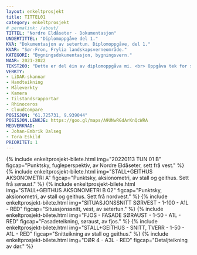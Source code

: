 ```yaml
---
layout: enkeltprosjekt
title: TITTEL01
category: enkeltprosjekt
# permalink: /about/
TITTEL: "Nordre Eldåseter - Dokumentasjon"
UNDERTITTEL: "Diplomoppgåve del 1."
KVA: "Dokumentasjon av setertun. Diplomoppgåve, del 1."
KVAR: "Sør-Fron, Frylia landskapsverneområde."
KATEGORI: "Bygningsdokumentasjon, bygningsvern."
NAAR: 2021-2022
TEKST200: "Dette er del éin av diplomoppgåva mi. <br> Oppgåva tek for seg ei gamal seter i Frylia landskapsvernområde, ei buffersone vest for Rondane nasjonalpark, i Sør-Fron kommune. Landskapsvernområdet emnar å ivareta kulturlandskapet, det biologiske mangfaldet og spesielt villreinen i Rondane. <br><br> Oppgåva er todelt. I denne delen dokumenterar eg det som er til stades i området, både av andre setre og brukseigedommar, verneområde og -hensyn. Eg dokumenterar Nordre Eldåseter slik ho står i dag, både reint objektivt og fysisk, og med eigne vurderingar. Eg har skanna heile setertunet og alle dei fire husa med LiDAR-skannar, og prosessert og teikna dette til målbare punktskyar og teikningar. <br><br> Dokumentasjonsmaterialet inkluderar landskapet, bygningane, det bygningstekniske og detaljar av konstruksjon, vindauge og dører. Og har òg produsert fire omfattande tilstandsrapportar, ein for kvart bygg, med inngåande instruksar og anbefalingar til reparasjonar og utbedringar. Dette er meint som eit hjelpemiddel for eigarane, og gjev dei moglegheita til å velgje kva dei meiner er viktigast."
VERKTY:
- LiDAR-skannar
- Handteikning
- Måleverkty
- Kamera
- Tilstandsrapportar
- Rhinoceros
- CloudCompare
POSISJON: "61.725731, 9.939044"
POSISJON.LENKJE: https://goo.gl/maps/A9UNwRGdArKnQcWRA
MEDVERKNAD:
- Johan-Embrik Dalseg
- Tora Eskild
PRIORITET: 1
---
```

{% include enkeltprosjekt-bilete.html   img="20220113 TUN 01 B"                                 figcap="Punktsky, fugleperspektiv, av Nordre Eldåseter, sett frå vest." %}
{% include enkeltprosjekt-bilete.html   img="STALL+GEITHUS AKSONOMETRI A"                       figcap="Punktsky, aksionometri, av stall og geithus. Sett frå søraust." %}
{% include enkeltprosjekt-bilete.html   img="STALL+GEITHUS AKSONOMETRI B 02"                    figcap="Punktsky, aksionometri, av stall og geithus. Sett frå nordvest." %}
{% include enkeltprosjekt-bilete.html   img="SITUASJONSSNITT SØRVEST - 1-100 - A1L - RED"       figcap="Situasjonssnitt, vest, av setertun." %}
{% include enkeltprosjekt-bilete.html   img="FJOS - FASADE SØRAUST - 1-50 - A1L - RED"          figcap="Fasadeteikning, søraust, av fjos." %}
{% include enkeltprosjekt-bilete.html   img="STALL+GEITHUS - SNITT, TVERR - 1-50 - A1L - RED"   figcap="Snitteikning av stall og geithus." %}
{% include enkeltprosjekt-bilete.html   img="DØR 4 - A3L - RED"                                 figcap="Detaljteikning av dør." %}